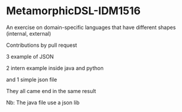 # MetamorphicDSL-IDM1516

An exercise on domain-specific languages that have different shapes (internal, external)

Contributions by pull request

3 example of JSON

2 intern example inside java and python

and 1 simple json file

They all came end in the same result

Nb: The java file use a json lib


